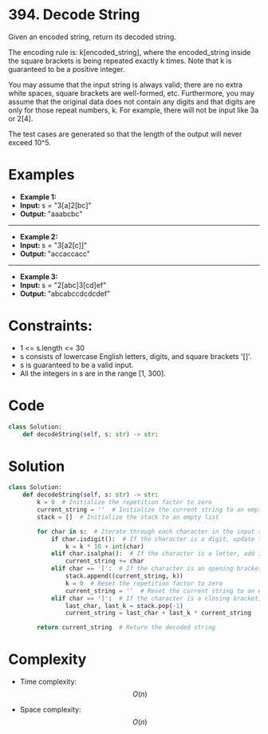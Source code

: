 # 394. Decode String

Given an encoded string, return its decoded string.

The encoding rule is: k[encoded_string], where the encoded_string inside the square brackets is being repeated exactly k times. Note that k is guaranteed to be a positive integer.

You may assume that the input string is always valid; there are no extra white spaces, square brackets are well-formed, etc. Furthermore, you may assume that the original data does not contain any digits and that digits are only for those repeat numbers, k. For example, there will not be input like 3a or 2[4].

The test cases are generated so that the length of the output will never exceed 10^5.

# Examples
- <strong> Example 1: </strong> 
- <strong> Input: </strong> s = "3[a]2[bc]" 
- <strong> Output: </strong> "aaabcbc" 

___

- <strong> Example 2: </strong> 
- <strong> Input: </strong> s = "3[a2[c]]" 
- <strong> Output: </strong> "accaccacc" 

___

- <strong> Example 3: </strong> 
- <strong> Input: </strong>  s = "2[abc]3[cd]ef" 
- <strong> Output: </strong> "abcabccdcdcdef"

# Constraints:
- 1 <= s.length <= 30
- s consists of lowercase English letters, digits, and square brackets '[]'.
- s is guaranteed to be a valid input.
- All the integers in s are in the range [1, 300].

# Code
```python
class Solution:
    def decodeString(self, s: str) -> str:
```

# Solution
```python
class Solution:
    def decodeString(self, s: str) -> str:
        k = 0  # Initialize the repetition factor to zero
        current_string = ''  # Initialize the current string to an empty string
        stack = []  # Initialize the stack to an empty list

        for char in s:  # Iterate through each character in the input string
            if char.isdigit():  # If the character is a digit, update the repetition factor
                k = k * 10 + int(char)
            elif char.isalpha():  # If the character is a letter, add it to the current string
                current_string += char
            elif char == '[':  # If the character is an opening bracket, push the current string and repetition factor onto the stack
                stack.append((current_string, k))
                k = 0  # Reset the repetition factor to zero
                current_string = ''  # Reset the current string to an empty string
            elif char == ']':  # If the character is a closing bracket, pop the top tuple from the stack and update the current string
                last_char, last_k = stack.pop(-1)
                current_string = last_char + last_k * current_string

        return current_string  # Return the decoded string

```

# Complexity
- Time complexity:
$$O(n)$$

- Space complexity:
$$O(n)$$
